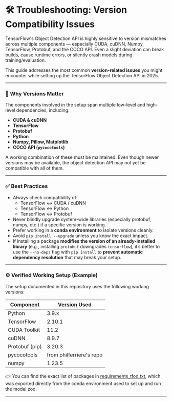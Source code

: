 
# 🛠️ Troubleshooting: Version Compatibility Issues

TensorFlow's Object Detection API is highly sensitive to version mismatches across multiple components — especially CUDA, cuDNN, Numpy, TensorFlow, Protobuf, and the COCO API. Even a slight deviation can break builds, cause runtime errors, or silently crash models during training/evaluation.

This guide addresses the most common **version-related issues** you might encounter while setting up the TensorFlow Object Detection API in 2025.

---

### 📌 Why Versions Matter

The components involved in the setup span multiple low-level and high-level dependencies, including:

- **CUDA & cuDNN**
- **TensorFlow**
- **Protobuf**
- **Python**
- **Numpy, Pillow, Matplotlib**
- **COCO API (`pycocotools`)**

A working combination of these must be maintained. Even though newer versions may be available, the object detection API may not yet be compatible with all of them.

---

### ✅ Best Practices

- Always check compatibility of:
    - TensorFlow ↔ CUDA / cuDNN
    - TensorFlow ↔ Python
    - TensorFlow ↔ Protobuf
- Never blindly upgrade system-wide libraries (especially protobuf, numpy, etc.) if a specific version is working.
- Prefer working in a **conda environment** to isolate versions cleanly.
- Avoid `pip install --upgrade` unless you know the exact impact.
- If installing a package **modifies the version of an already-installed library** (e.g., installing `protobuf` downgrades `tensorflow`), it’s better to use the `--no-deps` flag with `pip install` to **prevent automatic dependency resolution** that may break your setup. 

---

### ⚙️ Verified Working Setup (Example)

The setup documented in this repository uses the following working versions:

| Component      | Version Used             |
| -------------- | ------------------------ |
| Python         | 3.9.x                    |
| TensorFlow     | 2.10.1                   |
| CUDA Toolkit   | 11.2                     |
| cuDNN          | 8.9.7                    |
| Protobuf (pip) | 3.20.3                   |
| pycocotools    | from philferriere's repo |
| numpy          | 1.23.5                   |

👉 You can find the exact list of packages in [requirements_tfod.txt](requirements_tfod.txt), which was exported directly from the conda environment used to set up and run the model zoo.

---

